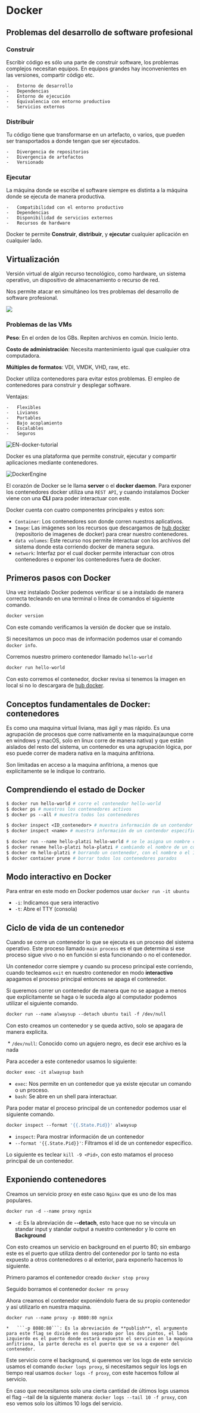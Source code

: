 # Docker



## Problemas del desarrollo de software profesional



### Construir

Escribir código es sólo una parte de construir software, los problemas complejos necesitan equipos. En equipos grandes hay inconvenientes en las versiones, compartir código etc.

	-	Entorno de desarrollo
	-	Dependencias
	-	Entorno de ejecución
	-	Equivalencia con entorno productivo
	-	Servicios externos



### Distribuir

Tu código tiene que transformarse en un artefacto, o varios, que pueden ser transportados a donde tengan que ser ejecutados.

	-	Divergencia de repositorios
	-	Divergencia de artefactos
	-	Versionado



### Ejecutar

La máquina donde se escribe el software siempre es distinta a la máquina donde se ejecuta de manera productiva.

	-	Compatibilidad con el entorno productivo
	-	Dependencias
	-	Disponibilidad de servicios externos
	-	Recursos de hardware



Docker te permite **Construir**, **distribuir**, y **ejecutar** cualquier aplicación en cualquier lado.



## Virtualización

Versión virtual de algún recurso tecnológico, como hardware, un sistema operativo, un dispositivo de almacenamiento o recurso de red. 

Nos permite atacar en simultáneo los tres problemas del desarrollo de software profesional.





![](./recursos/imagenes/maquina-virtual.png)



### Problemas de las VMs

**Peso**: En el orden de los GBs. Repiten archivos en común. Inicio lento.

**Costo de administración**:  Necesita mantenimiento igual que cualquier otra computadora.

**Múltiples de formatos**: VDI, VMDK, VHD, raw, etc.



Docker utiliza contenedores para evitar estos problemas. El empleo de contenedores para construir y desplegar software.

Ventajas:

	-	Flexibles
	-	Livianos
	-	Portables
	-	Bajo acoplamiento
	-	Escalables
	-	Seguros



![EN-docker-tutorial](./recursos/imagenes/EN-docker-tutorial.png)







Docker es una plataforma que permite construir, ejecutar y compartir aplicaciones mediante contenedores.





![DockerEngine](./recursos/imagenes/DockerEngine.png)



El corazón de Docker se le llama **server** o el **docker daemon**. Para exponer los contenedores docker utiliza una ```REST API```, y cuando instalamos Docker viene con una **CLI** para poder interactuar con este.

Docker cuenta con cuatro componentes principales y estos son:

- ```Container```: Los contenedores son donde corren nuestros aplicativos.
- ```Image```: Las imágenes son los recursos que descargamos de  [hub docker](https://hu.docker.com) (repositorio de imagenes de docker) para crear nuestro contenedores.
- ```data volumes```: Este recurso nos permite interactuar con los archivos del sistema donde esta corriendo docker de manera segura.
- ```network```: Interfaz por el cual docker permite interactuar con otros contenedores o exponer los contenedores fuera de docker.



## Primeros pasos con Docker



Una vez instalado Docker podemos verificar si se a instalado de manera correcta tecleando en una terminal o linea de comandos el siguiente comando. 

```dockerfile
docker version
```

Con este comando verificamos la versión de docker que se instalo.

Si necesitamos un poco mas de información podemos usar el comando ```docker info```.



Corremos nuestro primero contenedor llamado ```hello-world```

```dockerfile
docker run hello-world
```

Con esto corremos el contenedor, docker revisa si tenemos la imagen en local si no lo descargara de [hub docker](https://hub,docker.com/).



## Conceptos fundamentales de Docker: contenedores



Es como una maquina virtual liviana, mas ágil y mas rápido. Es una agrupación de procesos que corre nativamente en la maquina(aunque corre en windows y macOS, solo en linux corre de manera nativa) y que están aislados del resto del sistema, un contenedor es una agrupación lógica, por eso puede correr de madera nativa en la maquina anfitriona.

Son limitadas en acceso a la maquina anfitriona, a menos que explícitamente se le indique lo contrario.



## Comprendiendo el estado de Docker

```dockerfile
$ docker run hello-world # corre el contenedor hello-world
$ docker ps # muestros los contenedores activos
$ docker ps --all # muestra todos los contenedores

$ docker inspect <ID_contenedor> # muestra información de un contendor especifico
$ docker inspect <name> # muestra información de un contendor especifico llamado por su nombre o alias

$ docker run --name hello-platzi hello-world # se le asigna un nombre custom al contenedor
$ docker rename hello-platzi hola-platzi # cambiando el nombre de un contenedor
$ docker rm hello-platzi # borrando un contenedor, con el nombre o el ID
$ docker container prune # borrar todos los contenedores parados

```



## Modo interactivo en Docker

Para entrar en este modo en Docker podemos usar ```docker run -it ubuntu```

*	```-i```: Indicamos que sera interactivo
*	```-t```: Abre el TTY (consola)

## Ciclo de vida de un contenedor

Cuando se corre un contenedor lo que se ejecuta es un proceso del sistema operativo. Este proceso llamado ```main process``` es el que determina si ese proceso sigue vivo o no en función si esta funcionando o no el contenedor.

Un contenedor corre siempre y cuando su proceso principal este corriendo, cuando tecleamos ```exit``` en nuestro contenedor en modo **interactivo** apagamos el proceso principal entonces se apaga el contenedor.

Si queremos correr un contenedor de manera que no se apague a menos que explícitamente se haga o le suceda algo al computador podemos utilizar el siguiente comando.

```dockerfile
docker run --name alwaysup --detach ubuntu tail -f /dev/null
```

Con esto creamos un contenedor y se queda activo, solo se apagara de manera explicita.

​	* ```/dev/null```: Conocido como un agujero negro, es decir ese archivo es la nada

Para acceder a este contenedor usamos lo siguiente:

``` dockerfile
docker exec -it alwaysup bash
```



* 	```exec```: Nos permite en un contenedor que ya existe ejecutar un comando o un proceso.
* 	```bash```: Se abre en un shell para interactuar.



Para poder matar el proceso principal de un contenedor podemos usar el siguiente comando.

```dockerfile
docker inspect --format '{{.State.Pid}}' alwaysup
```

 * ```inspect```: Para mostrar información de un contenedor
 * ```--format '{{.State.Pid}}'```: Filtramos el id de un contenedor especifico.

Lo siguiente es teclear ```kill -9 <Pid>```, con esto matamos el proceso principal de un contenedor.



## Exponiendo contenedores

Creamos un servicio proxy en este caso ```Nginx``` que es uno de los mas populares.

```dockerfile
docker run -d --name proxy ngnix
```

* ```-d```: Es la abreviación de **--detach**, esto hace que no se vincula un standar input y standar output a nuestro contenedor y lo corre en **Background**



Con esto creamos un servicio en background en el puerto 80; sin embargo este es el puerto que utiliza dentro del contenedor por lo tanto no esta expuesto a otros contenedores o al exterior, para exponerlo hacemos lo siguiente.

Primero paramos el contenedor creado ```docker stop proxy```

Seguido borramos el contenedor ```docker rm proxy```

Ahora creamos el contenedor exponiéndolo fuera de su propio contenedor y así utilizarlo en nuestra maquina.

```dockerfile
docker run --name proxy -p 8080:80 ngnix
```

	*	```-p 8080:80```: Es la abreviación de **publish**, el argumento para este flag se divide en dos separado por los dos puntos, el lado izquierdo es el puerto donde estará expuesto el servicio en la maquina anfitriona, la parte derecha es el puerto que se va a exponer del contenedor.

Este servicio corre el background, si queremos ver los logs de este servicio usamos el comando ```docker logs proxy```, si necesitamos seguir los logs en tiempo real usamos ```docker logs -f proxy```, con este hacemos follow al servicio.

En caso que necesitamos solo una cierta cantidad de últimos logs usamos el flag --tail de la siguiente manera: ```docker logs --tail 10 -f proxy```, con eso vemos solo los últimos 10 logs del servicio.